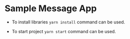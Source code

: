# Sample Message App

-   To install libraries `yarn install` command can be used.

-   To start project `yarn start` command can be used.
